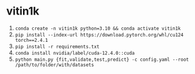 # vitin1k
1. ```conda create -n vitin1k python=3.10 && conda activate vitin1k```
2. ```pip install --index-url https://download.pytorch.org/whl/cu124 torch==2.4.1```
3. ```pip install -r requirements.txt```
4. ```conda install nvidia/label/cuda-12.4.0::cuda```
5. ```python main.py {fit,validate,test,predict} -c config.yaml --root /path/to/folder/with/datasets```
